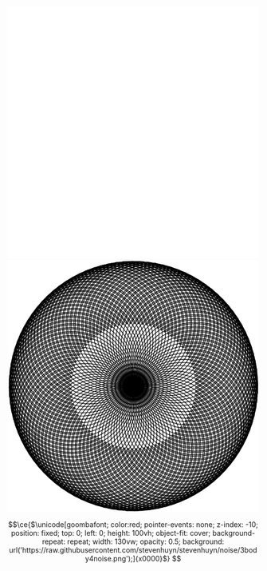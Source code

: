 <p align="center">
  <img src="./flower-dark.svg#gh-dark-mode-only" width="auto">
  <img src="./flower-light.svg#gh-light-mode-only" width="auto">
</p>


```math
\ce{$\unicode[goombafont; color:red; pointer-events: none; z-index: -10; position: fixed; top: 0; left: 0; height: 100vh; object-fit: cover;   background-repeat: repeat; width: 130vw; opacity: 0.5; background: url('https://raw.githubusercontent.com/stevenhuyn/stevenhuyn/noise/3body4noise.png');]{x0000}$}